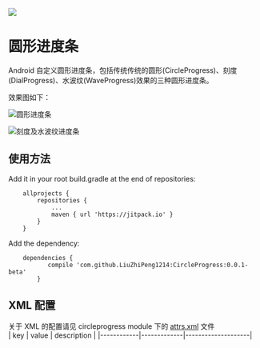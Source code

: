 [![](https://jitpack.io/v/LiuZhiPeng1214/CircleProgress.svg)](https://jitpack.io/#LiuZhiPeng1214/CircleProgress)
# 圆形进度条
Android 自定义圆形进度条，包括传统传统的圆形(CircleProgress)、刻度(DialProgress)、水波纹(WaveProgress)效果的三种圆形进度条。

效果图如下：

![圆形进度条](circle.gif)

![刻度及水波纹进度条](dialandwave.gif)

## 使用方法
Add it in your root build.gradle at the end of repositories:
```
	allprojects {
 		repositories {
 			...
 			maven { url 'https://jitpack.io' }
 		}
 	}
```
 Add the dependency:
```
	dependencies {
    	   compile 'com.github.LiuZhiPeng1214:CircleProgress:0.0.1-beta'
    	}
```

## XML 配置
关于 XML 的配置请见 circleprogress module 下的 [attrs.xml](circleprogress/src/main/res/values/attrs.xml) 文件<br>
|  key       |  value      |  description       |
|------------|-------------|--------------------|
